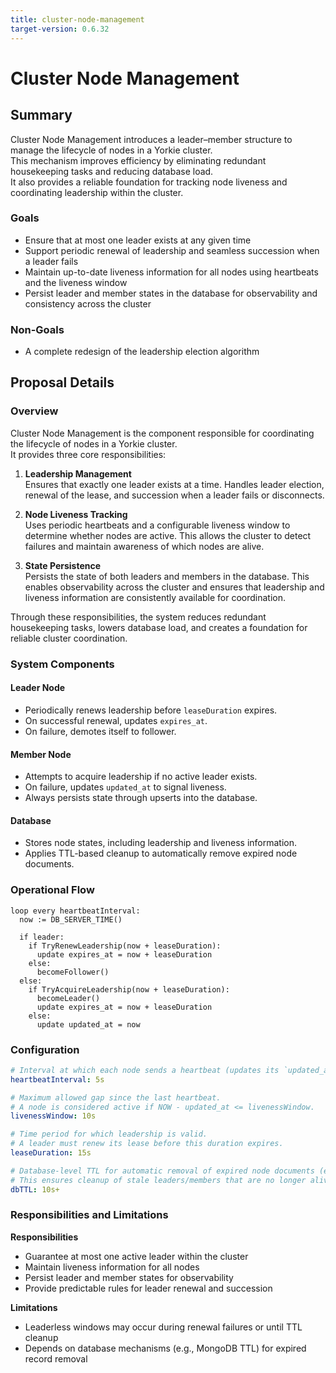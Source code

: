 ```yaml
---
title: cluster-node-management
target-version: 0.6.32
---
```


<!-- Make sure to append document link in design README.md after creating the document. -->

# Cluster Node Management

## Summary

Cluster Node Management introduces a leader–member structure to manage the lifecycle of nodes in a Yorkie cluster.  
This mechanism improves efficiency by eliminating redundant housekeeping tasks and reducing database load.  
It also provides a reliable foundation for tracking node liveness and coordinating leadership within the cluster.


### Goals

- Ensure that at most one leader exists at any given time
- Support periodic renewal of leadership and seamless succession when a leader fails
- Maintain up-to-date liveness information for all nodes using heartbeats and the liveness window
- Persist leader and member states in the database for observability and consistency across the cluster

### Non-Goals

- A complete redesign of the leadership election algorithm

## Proposal Details

### Overview

Cluster Node Management is the component responsible for coordinating the lifecycle of nodes in a Yorkie cluster.  
It provides three core responsibilities:

1. **Leadership Management**  
   Ensures that exactly one leader exists at a time. Handles leader election, renewal of the lease, and succession when a leader fails or disconnects.

2. **Node Liveness Tracking**  
   Uses periodic heartbeats and a configurable liveness window to determine whether nodes are active. This allows the cluster to detect failures and maintain awareness of which nodes are alive.

3. **State Persistence**  
   Persists the state of both leaders and members in the database. This enables observability across the cluster and ensures that leadership and liveness information are consistently available for coordination.

Through these responsibilities, the system reduces redundant housekeeping tasks, lowers database load, and creates a foundation for reliable cluster coordination.

### System Components

#### Leader Node
- Periodically renews leadership before `leaseDuration` expires.
- On successful renewal, updates `expires_at`.
- On failure, demotes itself to follower.

#### Member Node
- Attempts to acquire leadership if no active leader exists.
- On failure, updates `updated_at` to signal liveness.
- Always persists state through upserts into the database.

#### Database
- Stores node states, including leadership and liveness information.
- Applies TTL-based cleanup to automatically remove expired node documents.

### Operational Flow
```
loop every heartbeatInterval:
  now := DB_SERVER_TIME()

  if leader:
    if TryRenewLeadership(now + leaseDuration):
      update expires_at = now + leaseDuration
    else:
      becomeFollower()
  else:
    if TryAcquireLeadership(now + leaseDuration):
      becomeLeader()
      update expires_at = now + leaseDuration
    else:
      update updated_at = now

```

### Configuration

```yaml
# Interval at which each node sends a heartbeat (updates its `updated_at`) to indicate liveness.
heartbeatInterval: 5s  

# Maximum allowed gap since the last heartbeat.
# A node is considered active if NOW - updated_at <= livenessWindow.
livenessWindow: 10s  

# Time period for which leadership is valid.
# A leader must renew its lease before this duration expires.
leaseDuration: 15s  

# Database-level TTL for automatic removal of expired node documents (e.g., MongoDB TTL index).
# This ensures cleanup of stale leaders/members that are no longer alive.
dbTTL: 10s+  
```

### Responsibilities and Limitations

**Responsibilities**

* Guarantee at most one active leader within the cluster
* Maintain liveness information for all nodes
* Persist leader and member states for observability
* Provide predictable rules for leader renewal and succession

**Limitations**

* Leaderless windows may occur during renewal failures or until TTL cleanup
* Depends on database mechanisms (e.g., MongoDB TTL) for expired record removal
